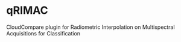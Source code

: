 # qRIMAC
CloudCompare plugin for Radiometric Interpolation on Multispectral Acquisitions for Classification
